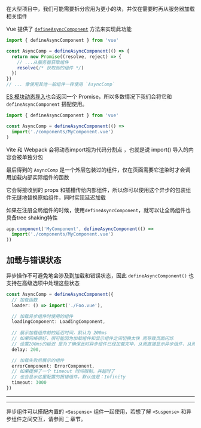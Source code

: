 在大型项目中，我们可能需要拆分应用为更小的块，并仅在需要时再从服务器加载相关组件

Vue 提供了 [`defineAsyncComponent`](https://cn.vuejs.org/api/general.html#defineasynccomponent) 方法来实现此功能

```ts
import { defineAsyncComponent } from 'vue'

const AsyncComp = defineAsyncComponent(() => {
  return new Promise((resolve, reject) => {
    // ...从服务器获取组件
    resolve(/* 获取到的组件 */)
  })
})
// ... 像使用其他一般组件一样使用 `AsyncComp`
```



[ES 模块动态导入](https://developer.mozilla.org/en-US/docs/Web/JavaScript/Reference/Operators/import)也会返回一个 Promise，所以多数情况下我们会将它和 `defineAsyncComponent` 搭配使用。

```ts
import { defineAsyncComponent } from 'vue'

const AsyncComp = defineAsyncComponent(() =>
  import('./components/MyComponent.vue')
)
```

Vite 和 Webpack  会将动态import视为代码分割点 ，也就是说 import() 导入的内容会被单独分包

最后得到的 `AsyncComp` 是一个外层包装过的组件，仅在页面需要它渲染时才会调用加载内部实际组件的函数

它会将接收到的 props 和插槽传给内部组件，所以你可以使用这个异步的包装组件无缝地替换原始组件，同时实现延迟加载



如果在注册全局组件的时候，使用`defineAsyncComponent`，就可以让全局组件也具备tree shaking特性

```ts
app.component('MyComponent', defineAsyncComponent(() =>
  import('./components/MyComponent.vue')
))
```



## 加载与错误状态

异步操作不可避免地会涉及到加载和错误状态，因此 `defineAsyncComponent()` 也支持在高级选项中处理这些状态

```ts
const AsyncComp = defineAsyncComponent({
  // 加载函数
  loader: () => import('./Foo.vue'),

  // 加载异步组件时使用的组件
  loadingComponent: LoadingComponent,
  
  // 展示加载组件前的延迟时间，默认为 200ms
  // 如果网络很好，很可能因为加载组件和显示组件之间切换太快 而导致页面闪烁
  // 设置200ms的延迟 是为了确保此时异步组件已经加载完毕，从而直接显示异步组件，从而避免产生页面闪烁
  delay: 200,

  // 加载失败后展示的组件
  errorComponent: ErrorComponent,
  // 如果提供了一个 timeout 时间限制，并超时了
  // 也会显示这里配置的报错组件，默认值是：Infinity
  timeout: 3000
})
```



---

---

异步组件可以搭配内置的 `<Suspense>` 组件一起使用，若想了解 `<Suspense>` 和异步组件之间交互，请参阅 [``](https://cn.vuejs.org/guide/built-ins/suspense.html) 章节。